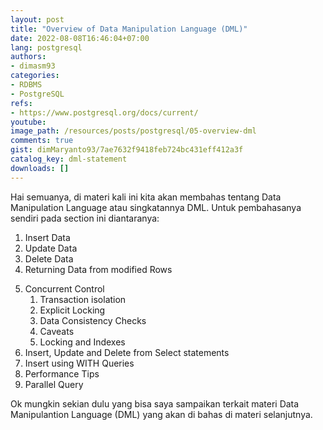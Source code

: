 ```yaml
---
layout: post
title: "Overview of Data Manipulation Language (DML)"
date: 2022-08-08T16:46:04+07:00
lang: postgresql
authors:
- dimasm93
categories:
- RDBMS
- PostgreSQL
refs: 
- https://www.postgresql.org/docs/current/
youtube: 
image_path: /resources/posts/postgresql/05-overview-dml
comments: true
gist: dimMaryanto93/7ae7632f9418feb724bc431eff412a3f
catalog_key: dml-statement
downloads: []
---
```


Hai semuanya, di materi kali ini kita akan membahas tentang Data Manipulation Language atau singkatannya DML. Untuk pembahasanya sendiri pada section ini diantaranya:

1. Insert Data
2. Update Data
3. Delete Data
4. Returning Data from modified Rows

<!--more-->

5. Concurrent Control
    1. Transaction isolation
    2. Explicit Locking
    3. Data Consistency Checks
    4. Caveats
    5. Locking and Indexes
6. Insert, Update and Delete from Select statements
7. Insert using WITH Queries
8. Performance Tips
9. Parallel Query

Ok mungkin sekian dulu yang bisa saya sampaikan terkait materi Data Manipulantion Language (DML) yang akan di bahas di materi selanjutnya.